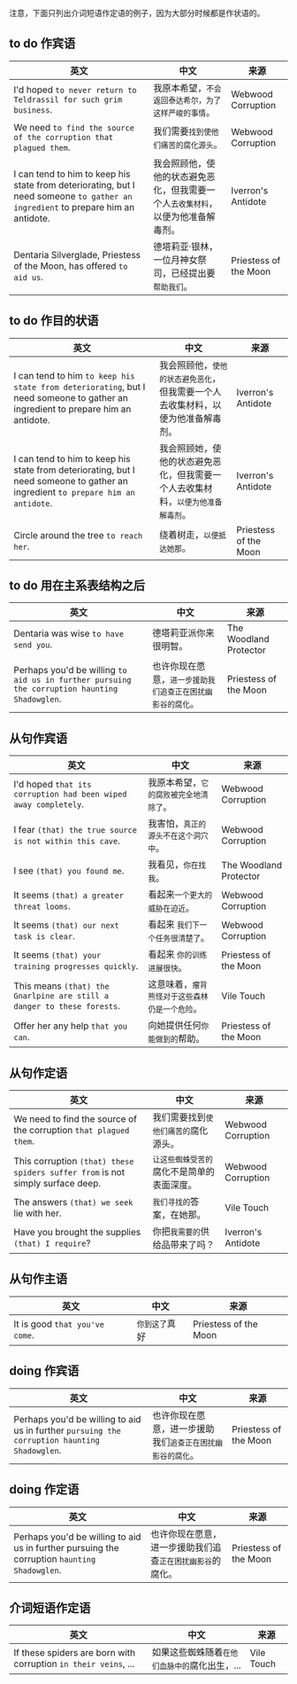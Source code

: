 注意，下面只列出介词短语作定语的例子，因为大部分时候都是作状语的。

## to do 作宾语

| 英文                                                         | 中文                                                         | 来源                  |
| ------------------------------------------------------------ | ------------------------------------------------------------ | --------------------- |
| I'd hoped `to never return to Teldrassil for such grim business`. | 我原本希望，`不会返回泰达希尔，为了这样严峻的事情`。         | Webwood Corruption    |
| We need `to find the source of the corruption that plagued them`. | 我们需要`找到使他们痛苦的腐化源头`。                         | Webwood Corruption    |
| I can tend to him to keep his state from deteriorating, but I need someone `to gather an ingredient` to prepare him an antidote. | 我会照顾他，使他的状态避免恶化，但我需要一个人`去收集材料`，以便为他准备解毒剂。 | Iverron's Antidote    |
| Dentaria Silverglade, Priestess of the Moon, has offered `to aid us`. | 德塔莉亚·银林，一位月神女祭司，已经提出要`帮助我们`。        | Priestess of the Moon |



## to do 作目的状语

| 英文                                                         | 中文                                                         | 来源                  |
| ------------------------------------------------------------ | ------------------------------------------------------------ | --------------------- |
| I can tend to him `to keep his state from deteriorating`, but I need someone to gather an ingredient to prepare him an antidote. | 我会照顾他，`使他的状态避免恶化`，但我需要一个人去收集材料，以便为他准备解毒剂。 | Iverron's Antidote    |
| I can tend to him to keep his state from deteriorating, but I need someone to gather an ingredient `to prepare him an antidote`. | 我会照顾她，使他的状态避免恶化，但我需要一个人去收集材料，`以便为他准备解毒剂`。 | Iverron's Antidote    |
| Circle around the tree `to reach her`.                       | 绕着树走，`以便抵达她那`。                                   | Priestess of the Moon |



## to do 用在主系表结构之后

| 英文                                                         | 中文                                                       | 来源                   |
| ------------------------------------------------------------ | ---------------------------------------------------------- | ---------------------- |
| Dentaria was wise `to have send you`.                        | 德塔莉亚派你来很明智。                                     | The Woodland Protector |
| Perhaps you'd be willing `to aid us in further pursuing the corruption haunting Shadowglen`. | 也许你现在愿意，`进一步援助我们追查正在困扰幽影谷的腐化`。 | Priestess of the Moon  |



## 从句作宾语

| 英文                                                         | 中文                                           | 来源                   |
| ------------------------------------------------------------ | ---------------------------------------------- | ---------------------- |
| I'd hoped `that its corruption had been wiped away completely`. | 我原本希望，`它的腐败被完全地清除了`。         | Webwood Corruption     |
| I fear `(that) the true source is not within this cave`.     | 我害怕，`真正的源头不在这个洞穴中`。           | Webwood Corruption     |
| I see `(that) you found me`.                                 | 我看见，`你在找我`。                           | The Woodland Protector |
| It seems `(that) a greater threat looms`.                    | 看起来`一个更大的威胁在迫近`。                 | Webwood Corruption     |
| It seems `(that) our next task is clear`.                    | 看起来 `我们下一个任务很清楚了`。              | Webwood Corruption     |
| It seems `(that) your training progresses quickly`.          | 看起来 `你的训练进展很快`。                    | Priestess of the Moon  |
| This means `(that) the Gnarlpine are still a danger to these forests`. | 这意味着，`瘤背熊怪对于这些森林仍是一个危险`。 | Vile Touch             |
| Offer her any help `that you can`.                           | 向她提供任何`你能做到的`帮助。                 | Priestess of the Moon  |



## 从句作定语

| 英文                                                         | 中文                                       | 来源               |
| ------------------------------------------------------------ | ------------------------------------------ | ------------------ |
| We need to find the source of the corruption `that plagued them`. | 我们需要找到`使他们痛苦的`腐化源头。       | Webwood Corruption |
| This corruption `(that) these spiders suffer from` is not simply surface deep. | `让这些蜘蛛受苦的`腐化不是简单的表面深度。 | Webwood Corruption |
| The answers `(that) we seek` lie with her.                   | `我们寻找的`答案，在她那。                 | Vile Touch         |
| Have you brought the supplies `(that) I require`?            | 你把`我需要的`供给品带来了吗？             | Iverron's Antidote |



## 从句作主语

| 英文                           | 中文           | 来源                  |
| ------------------------------ | -------------- | --------------------- |
| It is good `that you've come`. | `你到这了`真好 | Priestess of the Moon |



## doing 作宾语

| 英文                                                         | 中文                                                       | 来源                  |
| ------------------------------------------------------------ | ---------------------------------------------------------- | --------------------- |
| Perhaps you'd be willing to aid us in further `pursuing the corruption haunting Shadowglen`. | 也许你现在愿意，进一步援助我们`追查正在困扰幽影谷的腐化`。 | Priestess of the Moon |



## doing 作定语

| 英文                                                         | 中文                                                       | 来源                  |
| ------------------------------------------------------------ | ---------------------------------------------------------- | --------------------- |
| Perhaps you'd be willing to aid us in further pursuing the corruption `haunting Shadowglen`. | 也许你现在愿意，进一步援助我们追查`正在困扰幽影谷`的腐化。 | Priestess of the Moon |



## 介词短语作定语

| 英文                                                         | 中文                                          | 来源       |
| ------------------------------------------------------------ | --------------------------------------------- | ---------- |
| If these spiders are born with corruption `in their veins`, ... | 如果这些蜘蛛随着`在他们血脉中的`腐化出生，... | Vile Touch |